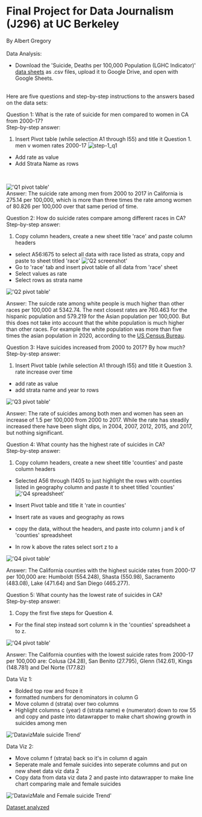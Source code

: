 # Final Project for Data Journalism (J296) at UC Berkeley
By Albert Gregory
<br>
<br>
Data Analysis:
* Download the 'Suicide, Deaths per 100,000 Population (LGHC Indicator)' [data sheets](https://data.ca.gov/dataset/suicide-deaths-per-100000-population-lghc-indicator) as .csv files, upload it to Google Drive, and open with Google Sheets. 
<br>
Here are five questions and step-by-step instructions to the answers based on the data sets:
<br>

Question 1: What is the rate of suicide for men compared to women in CA from 2000-17?
<br>
Step-by-step answer:
1. Insert Pivot table (while selection A1 through I55) and title it Question 1. men v women rates 2000-17
![step-1_q1](/step-1_q1.png)
* Add rate as value
* Add Strata Name as rows
<br>

!['Q1 pivot table'](/q1-pivot-table.png)
<br>
Answer: The suicide rate among men from 2000 to 2017 in California is 275.14 per 100,000, which is more than three times the rate among women of 80.826 per 100,000 over that same period of time. 

Question 2: How do suicide rates compare among different races in CA?
<br>
Step-by-step answer:
1. Copy column headers, create a new sheet title 'race' and paste column headers
* select A56:I675 to select all data with race listed as strata, copy and paste to sheet titled 'race'
!['Q2 screenshot'](/step-1_q2.png)
* Go to 'race' tab and insert pivot table of all data from 'race' sheet
* Select values as rate
* Select rows as strata name

!['Q2 pivot table'](/q2-pivot-table.png)

Answer: The suicde rate among white people is much higher than other races per 100,000 at 5342.74. The next closest rates are 760.463 for the hispanic population and 579.219 for the Asian population per 100,000. But this does not take into account that the white population is much higher than other races. For example the white population was more than five times the asian population in 2020, according to the [US Census Bureau](https://www.census.gov/quickfacts/CA). 

Question 3: Have suicides increased from 2000 to 2017? By how much?
<br>
Step-by-step answer:
1. Insert Pivot table (while selection A1 through I55) and title it Question 3. rate increase over time
* add rate as value 
* add strata name and year to rows

!['Q3 pivot table'](/q3-pivot-table.png)

Answer: The rate of suicides among both men and women has seen an increase of 1.5 per 100,000 from 2000 to 2017. While the rate has steadily increased there have been slight dips, in 2004, 2007, 2012, 2015, and 2017, but nothing significant. 

Question 4: What county has the highest rate of suicides in CA?
<br>
Step-by-step answer:

1. Copy column headers, create a new sheet title 'counties' and paste column headers
* Selected A56 through I1405 to just highlight the rows with counties listed in geography column and paste it to sheet titled 'counties'
!['Q4 spreadsheet'](/counties-spreadsheet)

* Insert Pivot table and title it 'rate in counties'
* Insert rate as vaues and geography as rows
* copy the data, without the headers, and paste into column j and k of 'counties' spreadsheet
* In row k above the rates select sort z to a 
 
!['Q4 pivot table'](/q4-pivot-table)

Answer: The California counties with the highest suicide rates from 2000-17 per 100,000 are: Humboldt (554.248), Shasta (550.98), Sacramento (483.08), Lake (471.64) and San Diego (465.277). 

Question 5: What county has the lowest rate of suicides in CA?
<br> 
Step-by-step answer:
1. Copy the first five steps for Question 4. 
* For the final step instead sort column k in the 'counties' spreadsheet a to z. 

!['Q4 pivot table'](/q5-pivot-table)

Answer: The California counties with the lowest suicide rates from 2000-17 per 100,000 are: Colusa (24.28), San Benito (27.795), Glenn (142.61), Kings (148.781) and Del Norte (177.82) 

Data Viz 1:

* Bolded top row and froze it
* formatted numbers for denominators in column G
* Move column d (strata) over two columns 
* Highlight columns c (year) d (strata name) e (numerator) down to row 55 and copy and paste into datawrapper to make chart showing growth in suicides among men

!['DatavizMale suicide Trend'](/male-suicides-dataviz.png)

Data Viz 2:
* Move column f (strata) back so it's in column d again
* Seperate male and female suicides into seperate columns and put on new sheet data viz data 2
* Copy data from data viz data 2 and paste into datawrapper to make line chart comparing male and female suicides

!['DatavizMale and Female suicide Trend'](/)


[Dataset analyzed](https://docs.google.com/spreadsheets/d/1-W3WrXAEqoO6KBDbLzdc2-r_3dP60MH7vkxq_1YCff8/edit?usp=sharing)
